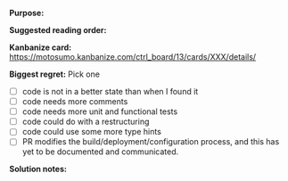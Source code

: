 **Purpose:**

**Suggested reading order:**

**Kanbanize card:** https://motosumo.kanbanize.com/ctrl_board/13/cards/XXX/details/

**Biggest regret:** Pick one

- [ ] code is not in a better state than when I found it
- [ ] code needs more comments
- [ ] code needs more unit and functional tests
- [ ] code could do with a restructuring
- [ ] code could use some more type hints
- [ ] PR modifies the build/deployment/configuration process, and this has yet to be documented and communicated.

**Solution notes:**
